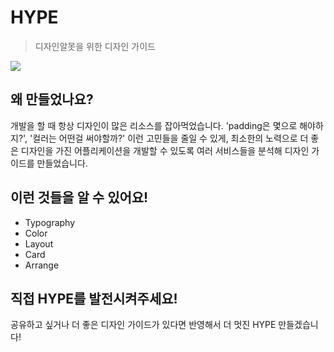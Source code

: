 # HYPE
> 디자인알못을 위한 디자인 가이드
<image src="https://user-images.githubusercontent.com/59396076/211150110-118375e4-54f1-4fc6-a7d6-e031b918e0a1.png" />

## 왜 만들었나요?
개발을 할 때 항상 디자인이 많은 리소스를 잡아먹었습니다.
'padding은 몇으로 해야하지?', '컬러는 어떤걸 써야할까?'
이런 고민들을 줄일 수 있게, 최소한의 노력으로 더 좋은 디자인을 가진 어플리케이션을 개발할 수 있도록
여러 서비스들을 분석해 디자인 가이드를 만들었습니다.

## 이런 것들을 알 수 있어요!
- Typography
- Color
- Layout
- Card
- Arrange

## 직접 HYPE를 발전시켜주세요!
공유하고 싶거나 더 좋은 디자인 가이드가 있다면 반영해서 더 멋진 HYPE 만들겠습니다!
